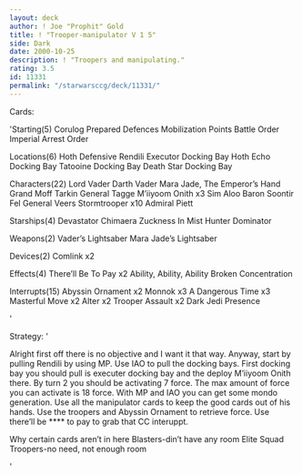 ```yaml
---
layout: deck
author: ! Joe "Prophit" Gold
title: ! "Trooper-manipulator V 1 5"
side: Dark
date: 2000-10-25
description: ! "Troopers and manipulating."
rating: 3.5
id: 11331
permalink: "/starwarsccg/deck/11331/"
---
```

Cards: 

'Starting(5)
Corulog
Prepared Defences
Mobilization Points
Battle Order
Imperial Arrest Order

Locations(6)
Hoth Defensive
Rendili
Executor Docking Bay
Hoth Echo Docking Bay
Tatooine Docking Bay
Death Star Docking Bay

Characters(22)
Lord Vader
Darth Vader
Mara Jade, The Emperor’s Hand
Grand Moff Tarkin
General Tagge
M’iiyoom Onith x3
Sim Aloo
Baron Soontir Fel
General Veers
Stormtrooper x10
Admiral Piett

Starships(4)
Devastator
Chimaera
Zuckness In Mist Hunter
Dominator

Weapons(2)
Vader’s Lightsaber
Mara Jade’s Lightsaber

Devices(2)
Comlink x2

Effects(4)
There’ll Be  To Pay x2
Ability, Ability, Ability
Broken Concentration

Interrupts(15)
Abyssin Ornament x2
Monnok x3
A Dangerous Time x3
Masterful Move x2
Alter x2
Trooper Assault x2
Dark Jedi Presence


'

Strategy: '

Alright first off there is no objective and I want it that way. Anyway, start by pulling Rendili by using MP. Use IAO to pull the docking bays. First docking bay you should pull is executer docking bay and the deploy M’iiyoom Onith there. By turn 2 you should be activating 7 force. The max amount of force you can activate is 18 force. With MP and IAO you can get some mondo generation. Use all the manipulator cards to keep the good cards out of his hands. Use the troopers and Abyssin Ornament to retrieve force. Use there’ll be **** to pay to grab that CC interuppt.

Why certain cards aren’t in here
Blasters-din’t have any room
Elite Squad Troopers-no need, not enough room

'
